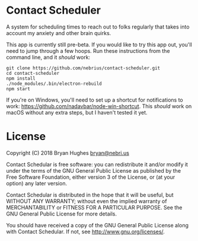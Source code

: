 # Contact Scheduler

A system for scheduling times to reach out to folks regularly that takes into account my anxiety and other brain quirks.

This app is currently still pre-beta. If you would like to try this app out, you'll need to jump through a few hoops. Run these instructions from the command line, and it _should_ work:

```
git clone https://github.com/nebrius/contact-scheduler.git
cd contact-scheduler
npm install
./node_modules/.bin/electron-rebuild
npm start
```

If you're on Windows, you'll need to set up a shortcut for notifications to work: https://github.com/nadavbar/node-win-shortcut. This _should_ work on macOS without any extra steps, but I haven't tested it yet.

# License

Copyright (C) 2018 Bryan Hughes <bryan@nebri.us>

Contact Schedular is free software: you can redistribute it and/or modify
it under the terms of the GNU General Public License as published by
the Free Software Foundation, either version 3 of the License, or
(at your option) any later version.

Contact Schedular is distributed in the hope that it will be useful,
but WITHOUT ANY WARRANTY; without even the implied warranty of
MERCHANTABILITY or FITNESS FOR A PARTICULAR PURPOSE.  See the
GNU General Public License for more details.

You should have received a copy of the GNU General Public License
along with Contact Schedular.  If not, see <http://www.gnu.org/licenses/>.
